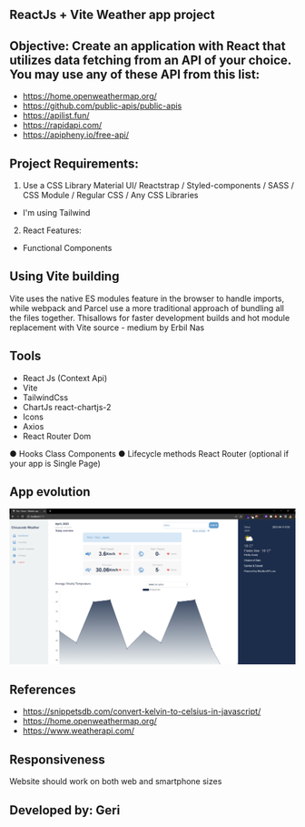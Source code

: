 ## ReactJs + Vite Weather app project

## Objective: Create an application with React that utilizes data fetching from an API of your choice. You may use any of these API from this list:
- https://home.openweathermap.org/
- https://github.com/public-apis/public-apis
- https://apilist.fun/
- https://rapidapi.com/
- https://apipheny.io/free-api/

## Project Requirements: 
1. Use a CSS Library
Material UI/ Reactstrap / Styled-components / SASS / CSS Module / Regular CSS / Any CSS Libraries
- I'm using Tailwind
2. React Features:
- Functional Components

## Using Vite building
Vite uses the native ES modules feature in the browser to handle imports, while webpack and Parcel use a more traditional approach of bundling all the files together. Thisallows for faster development builds and hot module replacement with Vite
source - medium by Erbil Nas

## Tools
- React Js (Context Api)
- Vite
- TailwindCss
- ChartJs react-chartjs-2
- Icons
- Axios
- React Router Dom

● Hooks
Class Components
● Lifecycle methods
React Router (optional if your app is Single Page)

## App evolution

![alt text](./public/assets/img/weather-app-chica.png "image")

## References
- https://snippetsdb.com/convert-kelvin-to-celsius-in-javascript/
- https://home.openweathermap.org/
- https://www.weatherapi.com/
## Responsiveness
Website should work on both web and smartphone sizes

## Developed by: Geri